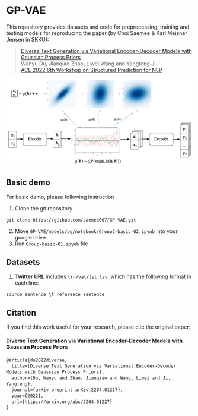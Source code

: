 # GP-VAE

This repository provides datasets and code for preprocessing, training and testing models for reproducing the paper (by Choi Saemee & Karl Meisner Jensen in SKKU):

> [Diverse Text Generation via Variational Encoder-Decoder Models with Gaussian Process Priors](http://arxiv.org/abs/2204.01227) <br>
> Wanyu Du, Jianqiao Zhao, Liwei Wang and Yangfeng Ji <br>
> [ACL 2022 6th Workshop on Structured Prediction for NLP](http://structuredprediction.github.io/SPNLP22) <br>


![image](gpvae.png)



## Basic demo

For basic demo, please following instruction  


1. Clone the git repository
```
git clone https://github.com/saemee007/GP-VAE.git
```
2. Move `GP-VAE/models/pg/notebook/Group2-basic-02.ipynb` into your google drive.  
3. Run `Group-basic-01.ipynb` file

## Datasets
1. **Twitter URL** includes `trn/val/tst.tsv`, which has the following format in each line:
```
source_sentence \t reference_sentence 
```

## Citation
If you find this work useful for your research, please cite the original paper:

#### Diverse Text Generation via Variational Encoder-Decoder Models with Gaussian Process Priors
```
@article{du2022diverse,
  title={Diverse Text Generation via Variational Encoder-Decoder Models with Gaussian Process Priors},
  author={Du, Wanyu and Zhao, Jianqiao and Wang, Liwei and Ji, Yangfeng},
  journal={arXiv preprint arXiv:2204.01227},
  year={2022},
  url={https://arxiv.org/abs/2204.01227}
}
```
